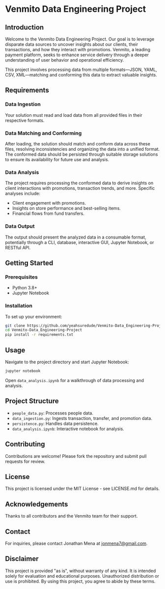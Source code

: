 # Venmito Data Engineering Project

## Introduction
Welcome to the Venmito Data Engineering Project. Our goal is to leverage disparate data sources to uncover insights about our clients, their transactions, and how they interact with promotions. Venmito, a leading payment platform, seeks to enhance service delivery through a deeper understanding of user behavior and operational efficiency.

This project involves processing data from multiple formats—JSON, YAML, CSV, XML—matching and conforming this data to extract valuable insights.

## Requirements

### Data Ingestion
Your solution must read and load data from all provided files in their respective formats.

### Data Matching and Conforming
After loading, the solution should match and conform data across these files, resolving inconsistencies and organizing the data into a unified format. The conformed data should be persisted through suitable storage solutions to ensure its availability for future use and analysis.

### Data Analysis
The project requires processing the conformed data to derive insights on client interactions with promotions, transaction trends, and more. Specific analyses include:

- Client engagement with promotions.
- Insights on store performance and best-selling items.
- Financial flows from fund transfers.

### Data Output
The output should present the analyzed data in a consumable format, potentially through a CLI, database, interactive GUI, Jupyter Notebook, or RESTful API.

## Getting Started

### Prerequisites
- Python 3.8+
- Jupyter Notebook

### Installation
To set up your environment:
```bash
git clone https://github.com/yeahsuredude/Venmito-Data_Engineering-Project.git
cd Venmito-Data_Engineering-Project
pip install -r requirements.txt
```

## Usage
Navigate to the project directory and start Jupyter Notebook:
```bash
jupyter notebook
```

Open `data_analysis.ipynb` for a walkthrough of data processing and analysis.

## Project Structure
- `people_data.py`: Processes people data.
- `data_ingestion.py`: Ingests transaction, transfer, and promotion data.
- `persistence.py`: Handles data persistence.
- `data_analysis.ipynb`: Interactive notebook for analysis.

## Contributing
Contributions are welcome! Please fork the repository and submit pull requests for review.

## License
This project is licensed under the MIT License - see LICENSE.md for details.

## Acknowledgements
Thanks to all contributors and the Venmito team for their support.

## Contact
For inquiries, please contact Jonathan Mena at jonmena7@gmail.com.

## Disclaimer
This project is provided "as is", without warranty of any kind. It is intended solely for evaluation and educational purposes. Unauthorized distribution or use is prohibited. By using this project, you agree to abide by these terms.
